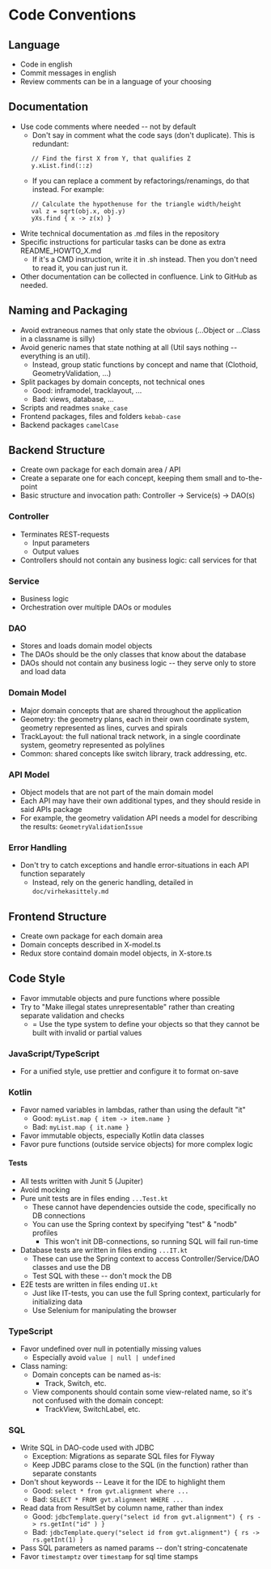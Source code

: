 # Code Conventions

## Language

- Code in english
- Commit messages in english
- Review comments can be in a language of your choosing

## Documentation

- Use code comments where needed -- not by default
    - Don't say in comment what the code says (don't duplicate). This is redundant:
   ```
      // Find the first X from Y, that qualifies Z
      y.xList.find(::z)
   ```
    - If you can replace a comment by refactorings/renamings, do that instead. For example:
   ```
      // Calculate the hypothenuse for the triangle width/height
      val z = sqrt(obj.x, obj.y)
      yXs.find { x -> z(x) }
   ```
- Write technical documentation as .md files in the repository
- Specific instructions for particular tasks can be done as extra README_HOWTO_X.md
    - If it's a CMD instruction, write it in .sh instead. Then you don't need to read it, you can just run it.
- Other documentation can be collected in confluence. Link to GitHub as needed.

## Naming and Packaging

- Avoid extraneous names that only state the obvious (...Object or ...Class in a classname is silly)
- Avoid generic names that state nothing at all (Util says nothing -- everything is an util).
    - Instead, group static functions by concept and name that (Clothoid, GeometryValidation, ...)
- Split packages by domain concepts, not technical ones
    - Good: inframodel, tracklayout, ...
    - Bad: views, database, ...
- Scripts and readmes `snake_case`
- Frontend packages, files and folders `kebab-case`
- Backend packages `camelCase`

## Backend Structure

- Create own package for each domain area / API
- Create a separate one for each concept, keeping them small and to-the-point
- Basic structure and invocation path: Controller -> Service(s) -> DAO(s)

### Controller

- Terminates REST-requests
    - Input parameters
    - Output values
- Controllers should not contain any business logic: call services for that

### Service

- Business logic
- Orchestration over multiple DAOs or modules

### DAO

- Stores and loads domain model objects
- The DAOs should be the only classes that know about the database
- DAOs should not contain any business logic -- they serve only to store and load data

### Domain Model

- Major domain concepts that are shared throughout the application
- Geometry: the geometry plans, each in their own coordinate system, geometry represented as lines, curves and spirals
- TrackLayout: the full national track network, in a single coordinate system, geometry represented as polylines
- Common: shared concepts like switch library, track addressing, etc.

### API Model

- Object models that are not part of the main domain model
- Each API may have their own additional types, and they should reside in said APIs package
- For example, the geometry validation API needs a model for describing the results: `GeometryValidationIssue`

### Error Handling

- Don't try to catch exceptions and handle error-situations in each API function separately
    - Instead, rely on the generic handling, detailed in `doc/virhekasittely.md`

## Frontend Structure

- Create own package for each domain area
- Domain concepts described in X-model.ts
- Redux store containd domain model objects, in X-store.ts

## Code Style

- Favor immutable objects and pure functions where possible
- Try to "Make illegal states unrepresentable" rather than creating separate validation and checks
    - = Use the type system to define your objects so that they cannot be built with invalid or partial values

### JavaScript/TypeScript

- For a unified style, use prettier and configure it to format on-save

### Kotlin

- Favor named variables in lambdas, rather than using the default "it"
    - Good: `myList.map { item -> item.name }`
    - Bad: `myList.map { it.name }`
- Favor immutable objects, especially Kotlin data classes
- Favor pure functions (outside service objects) for more complex logic

#### Tests

- All tests written with Junit 5 (Jupiter)
- Avoid mocking
- Pure unit tests are in files ending `...Test.kt`
    - These cannot have dependencies outside the code, specifically no DB connections
    - You can use the Spring context by specifying "test" & "nodb" profiles
        - This won't init DB-connections, so running SQL will fail run-time
- Database tests are written in files ending `...IT.kt`
    - These can use the Spring context to access Controller/Service/DAO classes and use the DB
    - Test SQL with these -- don't mock the DB
- E2E tests are written in files ending `UI.kt`
    - Just like IT-tests, you can use the full Spring context, particularly for initializing data
    - Use Selenium for manipulating the browser

### TypeScript

- Favor undefined over null in potentially missing values
    - Especially avoid `value | null | undefined`
- Class naming:
    - Domain concepts can be named as-is:
        - Track, Switch, etc.
    - View components should contain some view-related name, so it's not confused with the domain concept:
        - TrackView, SwitchLabel, etc.

### SQL

- Write SQL in DAO-code used with JDBC
    - Exception: Migrations as separate SQL files for Flyway
    - Keep JDBC params close to the SQL (in the function) rather than separate constants
- Don't shout keywords -- Leave it for the IDE to highlight them
    - Good: `select * from gvt.alignment where ...`
    - Bad: `SELECT * FROM gvt.alignment WHERE ...`
- Read data from ResultSet by column name, rather than index
    - Good: `jdbcTemplate.query("select id from gvt.alignment") { rs -> rs.getInt("id" ) }`
    - Bad: `jdbcTemplate.query("select id from gvt.alignment") { rs -> rs.getInt(1) }`
- Pass SQL parameters as named params -- don't string-concatenate
- Favor `timestamptz` over `timestamp` for sql time stamps
